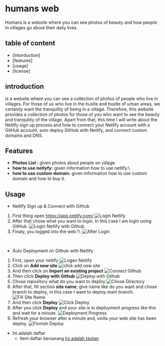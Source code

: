 # humans web

Humans is a website where you can see photos of beauty and how people in villages go about their daily lives.

## table of content

- [Intorduction]
- [features]
- [usage]
- [license]

## introduction

is a website where you can see a collection of photos of people who live in villages. For those of us who live in the hustle and bustle of urban areas, we certainly want the tranquility of being in a village. Therefore, this website provides a collection of photos for those of you who want to see the beauty and tranquility of the village. Apart from that, this time I will write about the Netlify sign up process and how to connect your Netlify account with a GitHub account, auto deploy GitHub with Netlify, and connect custom domains and DNS.

## Features

- **Photos List :** given photos about people on village.
- **how to use netlyfy:** given information how to use netlify.\
- **how to use custom domain:** given information how to use custom domain and how to buy it.

## Usage

- Netlify Sign up & Connect with Github

1. First thing open https://app.netlify.com/
   ![Login Netlify](asset/Screenshot%202024-02-28%20144754.png)
2. After that chose what you want to login. In this case I am login using GitHub.
   ![Login Netlify with Github](asset/Screenshot%202024-02-28%2014475411111.jpg)
3. Finaly, you logged into the web !!.
   ![After Login](asset/Screenshot%202024-02-28%20145222.png)

<br>

- Auto Deployment on Github with Netlify

1. First, open your netlify
   ![Logen Netlify](asset/1.png)
2. Click on **Add new site**
   ![click add new site](asset/11.jpg)
3. And then click on **Import an existing project**
   ![Connect Github](asset/2.png)
4. Then click **Deploy with Github**
   ![Deploy with Github](asset/33.jpg)
5. Chose repository what do you want to deploy
   ![Chose Directory](asset/4.png)
6. After that, fill section **site name**, give name like do you want and chose branch to deploy, in this case I want to deploy main branch.
   ![Fill Site Name](asset/5.png)
7. And then click **Deploy**
   ![Click Deploy](asset/66.jpg)
8. After you click **Deploy** and your site is in deployment progress like this and wait for a minute.
   ![Deployment Progress](asset/7.png)
9. Refresh your browser after a minute and, violla your web site has been deploy.
   ![Finnish Deploy](asset/8.png)

- Ini adalah daftar
  - Item daftar bersarang
    [Ini adalah tautan](https://www.example.com)
